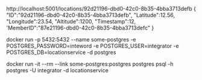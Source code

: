 ﻿
http://localhost:5001/locations/92d21196-dbd0-42c0-8b35-4bba3713defb
{
	"ID":"92d21196-dbd0-42c0-8b35-4bba3713defb",
	"Latitude":12.56,
	"Longitude":23.54,
	"Altitude":1200,
	"Timestamp":12,
	'MemberID":"87e21196-dbd0-42c0-8b35-4bba3713defc"
}

docker run -p 5432:5432 --name some-postgres -e POSTGRES_PASSWORD=inteword -e POSTGRES_USER=integrator -e POSTGRES_DB=locationservice -d postgres

docker run -it --rm --link some-postgres:postgres postgres psql -h postgres -U integrator -d locationservice